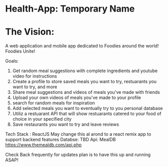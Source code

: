 # Health-App: Temporary Name

# The Vision:

A web application and mobile app dedicated to Foodies around the world! Foodies Unite! 

Goals:

1) Get random meal suggestions with complete ingredients and youtube video for instructions
2) Create a profile to store saved meals you want to try, restuarants you want to try, and more
3) Share meal suggestions and videos of meals you've made with friends 
4) Upload your own videos of meals you've made to your profile
5) search for random meals for inspiration
6) Add selected meals you want to eventually try to you personal database
7) Utiliz a restuarant API that will show restuarants catered to your food of choice in your specified city
8) Save restaurants you want to try and leave reviews

Tech Stack :
ReactJS
May change this al arond to a react remix app to support backend features
Databse: TBD
Api: MealDB https://www.themealdb.com/api.php

Check Back frequently for updates plan is to have this up and running ASAP!





